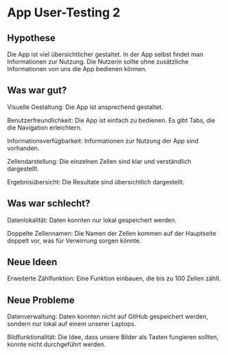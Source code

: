 # App User-Testing 2

## Hypothese

Die App ist viel übersichtlicher gestaltet. In der App selbst findet man Informationen zur Nutzung. Die Nutzerin sollte ohne zusätzliche Informationen von uns die App bedienen können.

## Was war gut?

Visuelle Gestaltung: Die App ist ansprechend gestaltet.

Benutzerfreundlichkeit: Die App ist einfach zu bedienen. Es gibt Tabs, die die Navigation erleichtern.

Informationsverfügbarkeit: Informationen zur Nutzung der App sind vorhanden.

Zellendarstellung: Die einzelnen Zellen sind klar und verständlich dargestellt.

Ergebnisübersicht: Die Resultate sind übersichtlich dargestellt.

## Was war schlecht?

Datenlokalität: Daten konnten nur lokal gespeichert werden.

Doppelte Zellennamen: Die Namen der Zellen kommen auf der Hauptseite doppelt vor, was für Verwirrung sorgen könnte.

## Neue Ideen

Erweiterte Zählfunktion: Eine Funktion einbauen, die bis zu 100 Zellen zählt.

## Neue Probleme

Datenverwaltung: Daten konnten nicht auf GitHub gespeichert werden, sondern nur lokal auf einem unserer Laptops.

Bildfunktionalität: Die Idee, dass unsere Bilder als Tasten fungieren sollten, konnte nicht durchgeführt werden.
